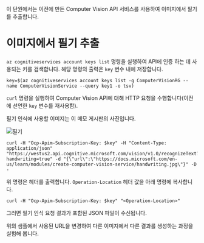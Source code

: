 이 단원에서는 이전에 만든 Computer Vision API 서비스를 사용하여 이미지에서 필기를 추출합니다.

# <a name="extracting-the-hand-writing--from-an-image"></a>이미지에서 필기 추출

`az cognitiveservices account keys list` 명령을 실행하여 API에 인증 하는 데 사용되는 키를 검색합니다. 해당 명령의 출력은 `key` 변수 내에 저장합니다.

```azurecli
key=$(az cognitiveservices account keys list -g ComputerVisionRG --name ComputerVisionService --query key1 -o tsv)
```

`curl` 명령을 실행하여 Computer Vision API에 대해 HTTP 요청을 수행합니다(이전에 선언한 `key` 변수를 재사용함).

필기 인식에 사용할 이미지는 이 메모 게시판의 사진입니다.

![필기](../images/handwriting.jpg)

```azurecli
curl -H "Ocp-Apim-Subscription-Key: $key" -H "Content-Type: application/json" "https://westus2.api.cognitive.microsoft.com/vision/v1.0/recognizeText?handwriting=true" -d "{\"url\":\"https://docs.microsoft.com/en-us/learn/modules/create-computer-vision-service/handwriting.jpg\"}" -D -
```

위 명령은 헤더를 출력합니다. `Operation-Location` 헤더 값을 아래 명령에 복사합니다.

```azurecli
curl -H "Ocp-Apim-Subscription-Key: $key" "<Operation-Location>"
```

그러면 필기 인식 요청 결과가 포함된 JSON 파일이 수신됩니다.

위의 샘플에서 사용된 URL을 변경하여 다른 이미지에서 다른 결과를 생성하는 과정을 실험해 봅니다.